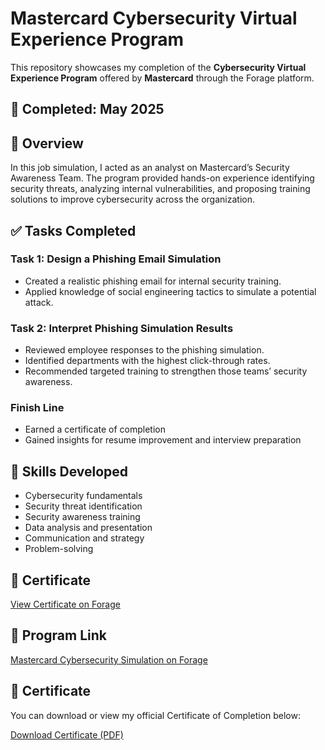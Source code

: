 
# Mastercard Cybersecurity Virtual Experience Program

This repository showcases my completion of the **Cybersecurity Virtual Experience Program** offered by **Mastercard** through the Forage platform.

## 📅 Completed: May 2025

## 🧠 Overview

In this job simulation, I acted as an analyst on Mastercard’s Security Awareness Team. The program provided hands-on experience identifying security threats, analyzing internal vulnerabilities, and proposing training solutions to improve cybersecurity across the organization.

## ✅ Tasks Completed

### Task 1: Design a Phishing Email Simulation
- Created a realistic phishing email for internal security training.
- Applied knowledge of social engineering tactics to simulate a potential attack.

### Task 2: Interpret Phishing Simulation Results
- Reviewed employee responses to the phishing simulation.
- Identified departments with the highest click-through rates.
- Recommended targeted training to strengthen those teams’ security awareness.

### Finish Line
- Earned a certificate of completion
- Gained insights for resume improvement and interview preparation

## 🧰 Skills Developed

- Cybersecurity fundamentals  
- Security threat identification  
- Security awareness training  
- Data analysis and presentation  
- Communication and strategy  
- Problem-solving  

## 📜 Certificate

[View Certificate on Forage](https://www.theforage.com/simulations/mastercard/cybersecurity-t8ye)

## 🔗 Program Link

[Mastercard Cybersecurity Simulation on Forage](https://www.theforage.com/simulations/mastercard/cybersecurity-t8ye)

## 📜 Certificate

You can download or view my official Certificate of Completion below:

[Download Certificate (PDF)](./mastercard-cybersecurity-certificate.pdf)


